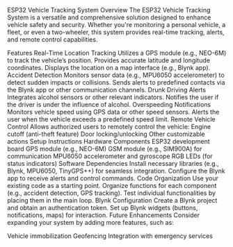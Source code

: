 ESP32 Vehicle Tracking System
Overview
The ESP32 Vehicle Tracking System is a versatile and comprehensive solution designed to enhance vehicle safety and security. Whether you're monitoring a personal vehicle, a fleet, or even a two-wheeler, this system provides real-time tracking, alerts, and remote control capabilities.

Features
Real-Time Location Tracking
Utilizes a GPS module (e.g., NEO-6M) to track the vehicle’s position.
Provides accurate latitude and longitude coordinates.
Displays the location on a map interface (e.g., Blynk app).
Accident Detection
Monitors sensor data (e.g., MPU6050 accelerometer) to detect sudden impacts or collisions.
Sends alerts to predefined contacts via the Blynk app or other communication channels.
Drunk Driving Alerts
Integrates alcohol sensors or other relevant indicators.
Notifies the user if the driver is under the influence of alcohol.
Overspeeding Notifications
Monitors vehicle speed using GPS data or other speed sensors.
Alerts the user when the vehicle exceeds a predefined speed limit.
Remote Vehicle Control
Allows authorized users to remotely control the vehicle:
Engine cutoff (anti-theft feature)
Door locking/unlocking
Other customizable actions
Setup Instructions
Hardware Components
ESP32 development board
GPS module (e.g., NEO-6M)
GSM module (e.g., SIM900A) for communication
MPU6050 accelerometer and gyroscope
RGB LEDs (for status indicators)
Software Dependencies
Install necessary libraries (e.g., Blynk, MPU6050, TinyGPS++) for seamless integration.
Configure the Blynk app to receive alerts and control commands.
Code Organization
Use your existing code as a starting point.
Organize functions for each component (e.g., accident detection, GPS tracking).
Test individual functionalities by placing them in the main loop.
Blynk Configuration
Create a Blynk project and obtain an authentication token.
Set up Blynk widgets (buttons, notifications, maps) for interaction.
Future Enhancements
Consider expanding your system by adding more features, such as:

Vehicle immobilization
Geofencing
Integration with emergency services
